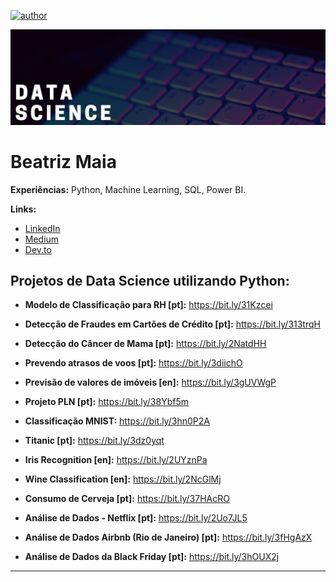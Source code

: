 [![author](https://img.shields.io/badge/author-beatrizmaiads-red.svg)](https://www.linkedin.com/in/beatrizmaiads/)

<p align="center">
  <img src="banner.png" >
</p>

# Beatriz Maia

**Experiências:** Python, Machine Learning, SQL, Power BI.

**Links:**
* [LinkedIn](https://www.linkedin.com/in/beatrizmaiads/)
* [Medium](https://medium.com/@beatrizmaiads)
* [Dev.to](https://ev.to/beatrizmaiads)

## Projetos de Data Science utilizando Python:

* **Modelo de Classificação para RH [pt]:** https://bit.ly/31Kzcei
* **Detecção de Fraudes em Cartões de Crédito [pt]:** https://bit.ly/313trqH
* **Detecção do Câncer de Mama [pt]:** https://bit.ly/2NatdHH
* **Prevendo atrasos de voos [pt]:** https://bit.ly/3diichO
* **Previsão de valores de imóveis [en]:** https://bit.ly/3gUVWgP
* **Projeto PLN [pt]:** https://bit.ly/38Ybf5m
* **Classificação MNIST:** https://bit.ly/3hn0P2A
* **Titanic [pt]:** https://bit.ly/3dz0yqt
* **Iris Recognition [en]:** https://bit.ly/2UYznPa
* **Wine Classification [en]:** https://bit.ly/2NcGlMj
* **Consumo de Cerveja [pt]:** https://bit.ly/37HAcRO

* **Análise de Dados - Netflix [pt]:** https://bit.ly/2Uo7JL5
* **Análise de Dados Airbnb (Rio de Janeiro) [pt]:** https://bit.ly/3fHgAzX
* **Análise de Dados da Black Friday [pt]:** https://bit.ly/3hOUX2j


---


